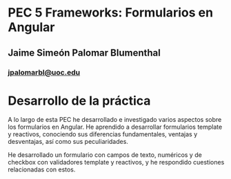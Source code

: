 # PEC 5 Frameworks: Formularios en Angular
## Jaime Simeón Palomar Blumenthal
### jpalomarbl@uoc.edu

# Desarrollo de la práctica
A lo largo de esta PEC he desarrollado e investigado varios aspectos sobre los formularios en Angular. He aprendido a desarrollar formularios template y reactivos, conociendo sus diferencias fundamentales, ventajas y desventajas, así como sus peculiaridades.

He desarrollado un formulario con campos de texto, numéricos y de checkbox con validadores template y reactivos, y he respondido cuestiones relacionadas con estos.